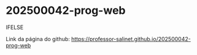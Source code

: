 # 202500042-prog-web
IFELSE

Link da página do github:
https://professor-salinet.github.io/202500042-prog-web
